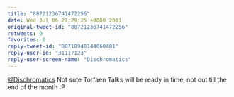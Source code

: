 ```yaml
---
title: "88721236741472256"
date: Wed Jul 06 21:29:25 +0000 2011
original-tweet-id: "88721236741472256"
retweets: 0
favorites: 0
reply-tweet-id: "88718948144660481"
reply-user-id: "31117123"
reply-user-screen-name: "Dischromatics"
---
```

<a href="https://twitter.com/Dischromatics">@Dischromatics</a> Not sute Torfaen Talks will be ready in time, not out till the end of the month :P
